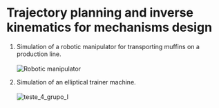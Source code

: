 # Trajectory planning and inverse kinematics for mechanisms design

1. Simulation of a robotic manipulator for transporting muffins on a production line.<br><br>![Robotic manipulator](https://user-images.githubusercontent.com/70666266/146571113-f535aac4-0ff9-4fe6-9f9f-0daf19765e93.gif)

2. Simulation of an elliptical trainer machine.<br><br>![teste_4_grupo_I](https://user-images.githubusercontent.com/70666266/146571815-ff7a87b4-7d87-452b-ae5f-f541cd971097.gif)

